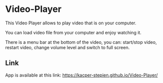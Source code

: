 # Video-Player
This Video Player allows to play video that is on your computer.

You can load video file from your computer and enjoy watching it.

There is a menu bar at the bottom of the video, you can: start/stop video, restart video, change volume level and switch to full screen.

## Link
App is available at this link: https://kacper-stepien.github.io/Video-Player/
